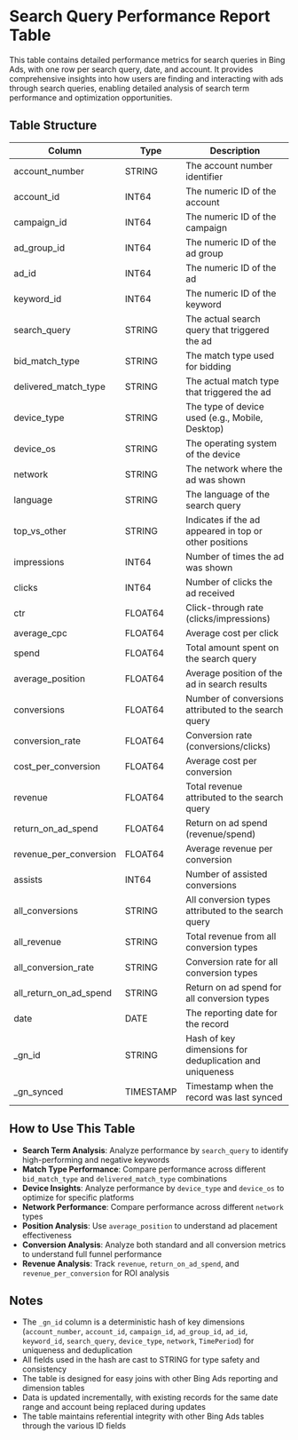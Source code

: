 # Search Query Performance Report Table

This table contains detailed performance metrics for search queries in Bing Ads, with one row per search query, date, and account. It provides comprehensive insights into how users are finding and interacting with ads through search queries, enabling detailed analysis of search term performance and optimization opportunities.

## Table Structure

| Column                | Type      | Description                                                                 |
|----------------------|-----------|-----------------------------------------------------------------------------|
| account_number       | STRING    | The account number identifier                                               |
| account_id           | INT64     | The numeric ID of the account                                               |
| campaign_id          | INT64     | The numeric ID of the campaign                                              |
| ad_group_id          | INT64     | The numeric ID of the ad group                                              |
| ad_id                | INT64     | The numeric ID of the ad                                                    |
| keyword_id           | INT64     | The numeric ID of the keyword                                               |
| search_query         | STRING    | The actual search query that triggered the ad                               |
| bid_match_type       | STRING    | The match type used for bidding                                            |
| delivered_match_type | STRING    | The actual match type that triggered the ad                                |
| device_type          | STRING    | The type of device used (e.g., Mobile, Desktop)                            |
| device_os            | STRING    | The operating system of the device                                         |
| network              | STRING    | The network where the ad was shown                                         |
| language             | STRING    | The language of the search query                                           |
| top_vs_other         | STRING    | Indicates if the ad appeared in top or other positions                     |
| impressions          | INT64     | Number of times the ad was shown                                           |
| clicks               | INT64     | Number of clicks the ad received                                           |
| ctr                  | FLOAT64   | Click-through rate (clicks/impressions)                                    |
| average_cpc          | FLOAT64   | Average cost per click                                                     |
| spend                | FLOAT64   | Total amount spent on the search query                                     |
| average_position     | FLOAT64   | Average position of the ad in search results                               |
| conversions          | FLOAT64   | Number of conversions attributed to the search query                       |
| conversion_rate      | FLOAT64   | Conversion rate (conversions/clicks)                                       |
| cost_per_conversion  | FLOAT64   | Average cost per conversion                                                |
| revenue              | FLOAT64   | Total revenue attributed to the search query                               |
| return_on_ad_spend   | FLOAT64   | Return on ad spend (revenue/spend)                                         |
| revenue_per_conversion | FLOAT64 | Average revenue per conversion                                            |
| assists              | INT64     | Number of assisted conversions                                            |
| all_conversions      | STRING    | All conversion types attributed to the search query                        |
| all_revenue          | STRING    | Total revenue from all conversion types                                    |
| all_conversion_rate  | STRING    | Conversion rate for all conversion types                                   |
| all_return_on_ad_spend | STRING  | Return on ad spend for all conversion types                               |
| date                 | DATE      | The reporting date for the record                                          |
| _gn_id               | STRING    | Hash of key dimensions for deduplication and uniqueness                    |
| _gn_synced           | TIMESTAMP | Timestamp when the record was last synced                                  |

## How to Use This Table

- **Search Term Analysis**: Analyze performance by `search_query` to identify high-performing and negative keywords
- **Match Type Performance**: Compare performance across different `bid_match_type` and `delivered_match_type` combinations
- **Device Insights**: Analyze performance by `device_type` and `device_os` to optimize for specific platforms
- **Network Performance**: Compare performance across different `network` types
- **Position Analysis**: Use `average_position` to understand ad placement effectiveness
- **Conversion Analysis**: Analyze both standard and all conversion metrics to understand full funnel performance
- **Revenue Analysis**: Track `revenue`, `return_on_ad_spend`, and `revenue_per_conversion` for ROI analysis

## Notes

- The `_gn_id` column is a deterministic hash of key dimensions (`account_number`, `account_id`, `campaign_id`, `ad_group_id`, `ad_id`, `keyword_id`, `search_query`, `device_type`, `network`, `TimePeriod`) for uniqueness and deduplication
- All fields used in the hash are cast to STRING for type safety and consistency
- The table is designed for easy joins with other Bing Ads reporting and dimension tables
- Data is updated incrementally, with existing records for the same date range and account being replaced during updates
- The table maintains referential integrity with other Bing Ads tables through the various ID fields 